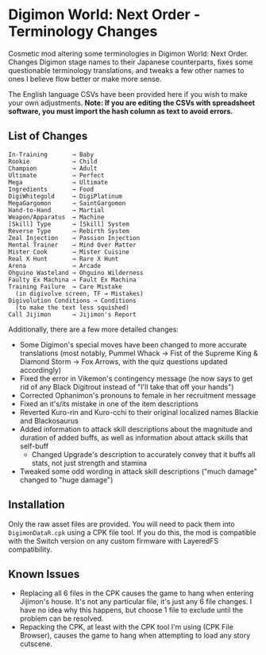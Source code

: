 # Digimon World: Next Order - Terminology Changes
Cosmetic mod altering some terminologies in Digimon World: Next Order. Changes Digimon stage names to their Japanese counterparts, fixes some questionable terminology translations, and tweaks a few other names to ones I believe flow better or make more sense.

The English language CSVs have been provided here if you wish to make your own adjustments. **Note: If you are editing the CSVs with spreadsheet software, you must import the hash column as text to avoid errors.**

## List of Changes
```
In-Training       → Baby
Rookie            → Child
Champion          → Adult
Ultimate          → Perfect
Mega              → Ultimate
Ingredients       → Food
DigiWhitegold     → DigiPlatinum
MegaGargomon      → SaintGargomon
Hand-to-Hand      → Martial
Weapon/Apparatus  → Machine
[Skill] Type      → [Skill] System
Reverse Type      → Rebirth System
Zeal Injection    → Passion Injection
Mental Trainer    → Mind Over Matter
Mister Cook       → Mister Cuisine
Real X Hunt       → Rare X Hunt
Arena             → Arcade
Ohguino Wasteland → Ohguino Wilderness
Faulty Ex Machina → Fault Ex Machina
Training Failure  → Care Mistake
  (in digivolve screen, TF → Mistakes)
Digivolution Conditions → Conditions
  (to make the text less squished)
Call Jijimon      → Jijimon's Report
```
Additionally, there are a few more detailed changes:
* Some Digimon's special moves have been changed to more accurate translations (most notably, Pummel Whack → Fist of the Supreme King & Diamond Storm → Fox Arrows, with the quiz questions updated accordingly)
* Fixed the error in Vikemon's contingency message (he now says to get rid of any Black Digitrout instead of "I'll take that off your hands")
* Corrected Ophanimon's pronouns to female in her recruitment message
* Fixed an it's/its mistake in one of the item descriptions
* Reverted Kuro-rin and Kuro-cchi to their original localized names Blackie and Blackosaurus
* Added information to attack skill descriptions about the magnitude and duration of added buffs, as well as information about attack skills that self-buff
  * Changed Upgrade's description to accurately convey that it buffs all stats, not just strength and stamina
* Tweaked some odd wording in attack skill descriptions ("much damage" changed to "huge damage")

## Installation
Only the raw asset files are provided. You will need to pack them into `DigimonDataR.cpk` using a CPK file tool. If you do this, the mod is compatible with the Switch version on any custom firmware with LayeredFS compatibility.

## Known Issues
 * Replacing all 6 files in the CPK causes the game to hang when entering Jijimon's house. It's not any particular file, it's just any 6 file changes. I have no idea why this happens, but choose 1 file to exclude until the problem can be resolved.
 * Repacking the CPK, at least with the CPK tool I'm using (CPK File Browser), causes the game to hang when attempting to load any story cutscene.
